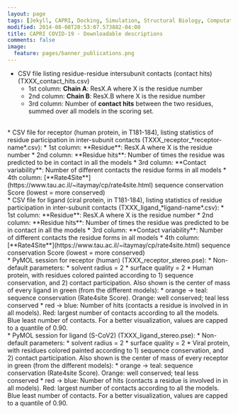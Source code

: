 ```yaml
---
layout: page
tags: [Jekyll, CAPRI, Docking, Simulation, Structural Biology, Computational Biology, Modelling, Protein Structure]
modified: 2014-08-08T20:53:07.573882-04:00
title: CAPRI COVID-19 - Downloadable descriptions
comments: false
image:
  feature: pages/banner_publications.png
---
```


* CSV file listing residue-residue intersubunit contacts (contact hits) (TXXX_contact_hits.csv)
  * 1st column: **Chain A**: ResX.A where X is the residue number
  * 2nd column: **Chain B**: ResX.B where X is the residue number
  * 3rd column: Number of **contact hits** between the two residues, summed over all models in the scoring set.

<br>
* CSV file for receptor (human protein, in T181-184), listing statistics of residue participation in inter-subunit contacts (TXXX_receptor_*receptor-name*.csv):
  * 1st column: **Residue**: ResX.A where X is the residue number
  * 2nd column: **Residue hits**: Number of times the residue was predicted to be in contact in all the models
  * 3rd column: **Contact variability**: Number of different contacts the residue forms in all models
  * 4th column: [**Rate4Site**](https://www.tau.ac.il/~itaymay/cp/rate4site.html) sequence conservation Score (lowest = more conserved)

<br>
* CSV file for ligand (ciral protein, in T181-184), listing statistics of residue participation in inter-subunit contacts (TXXX_ligand_*ligand-name*.csv):
  * 1st column: **Residue**: ResX.A where X is the residue number
  * 2nd column: **Residue hits**: Number of times the residue was predicted to be in contact in all the models
  * 3rd column: **Contact variability**: Number of different contacts the residue forms in all models
  * 4th column: [**Rate4Site**](https://www.tau.ac.il/~itaymay/cp/rate4site.html) sequence conservation Score (lowest = more conserved)

<br>
* PyMOL session for receptor (human) (TXXX_receptor_stereo.pse):
  * Non-default parameters:
    * solvent radius = 2
    * surface quality = 2
  * Human protein, with residues colored painted according to  1) sequence conservation, and 2) contact participation. Also shown is the center of mass of every ligand in green (from the different models):
    * orange → teal: sequence conservation (Rate4site Score). Orange: well conserved; teal less conserved
    * red → blue: Number of hits (contacts a residue is involved in in all models). Red: largest number of contacts according to all the models. Blue least number of contacts. For a better visualization, values are capped to a quantile of 0.90.

<br>
* PyMOL session for ligand (S-CoV2) (TXXX_ligand_stereo.pse):
  * Non-default parameters:
    * solvent radius = 2
    * surface quality = 2
  * Viral protein, with residues colored painted according to  1) sequence conservation, and 2) contact participation. Also shown is the center of mass of every receptor in green (from the different models):
    * orange → teal: sequence conservation (Rate4site Score). Orange: well conserved; teal less conserved
    * red → blue: Number of hits (contacts a residue is involved in in all models). Red: largest number of contacts according to all the models. Blue least number of contacts. For a better visualization, values are capped to a quantile of 0.90.
